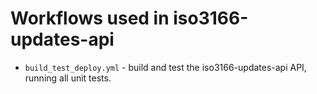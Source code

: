 # Workflows used in iso3166-updates-api

* `build_test_deploy.yml` - build and test the iso3166-updates-api API, running all unit tests.